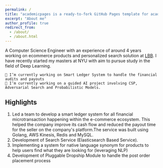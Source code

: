```yaml
---
permalink: /
title: "academicpages is a ready-to-fork GitHub Pages template for academic personal websites"
excerpt: "About me"
author_profile: true
redirect_from: 
  - /about/
  - /about.html
---
```

A Computer Science Engineer with an experience of around 4 years working on ecommerce products and personalized search solution at <a href="https://www.lbb.in">LBB</a>. I have recently started my masters at NYU with aim to pursue study in the field of Deep Learning.

    🔭 I’m currently working on Smart Ledger System to handle the financial audits and payouts
    🌱 I’m currently working on a guided AI project involving CSP, Adversarial Search and Probabilistic Models.

Highlights
------
1. Led a team to develop a smart ledger system for all financial microtransaction happening within the e-commerce ecosystem. This helped the company improve its cash flow and reduced the payout time for the seller on the company's platform.The service was built using Golang, AWS Kinesis, Redis and MySQL.
2. Development of Search Service (Elasticsearch Based Service).
3. Implementing a system for native language synonym for products to help users find what they are looking for (leveraging NLP)
4. Development of Pluggable Dropship Module to handle the post order placement process
